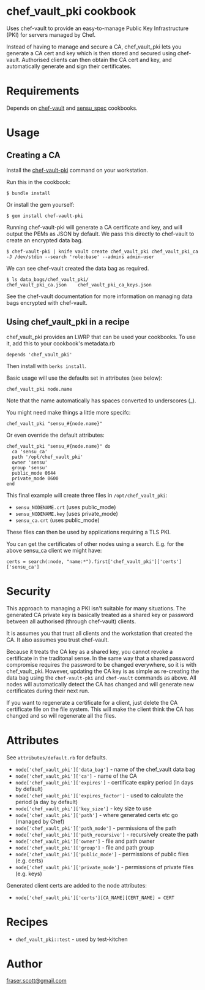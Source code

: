 # chef\_vault\_pki cookbook

Uses chef-vault to provide an easy-to-manage Public Key Infrastructure (PKI) for servers managed by Chef.

Instead of having to manage and secure a CA, chef\_vault\_pki lets you generate a CA cert and key which is then stored and secured using chef-vault. Authorised clients can then obtain the CA cert and key, and automatically generate and sign their certificates.

# Requirements

Depends on [chef-vault](http://community.opscode.com/cookbooks/chef-vault) and [sensu\_spec](http://community.opscode.com/cookbooks/sensu_spec) cookbooks.

# Usage

## Creating a CA

Install the [chef-vault-pki](https://github.com/zeroXten/chef-vault-pki) command on your workstation.

Run this in the cookbook:

    $ bundle install

Or install the gem yourself:

    $ gem install chef-vault-pki

Running chef-vault-pki will generate a CA certificate and key, and will output the PEMs as JSON by default. We pass this directly to chef-vault to create an encrypted data bag.

    $ chef-vault-pki | knife vault create chef_vault_pki chef_vault_pki_ca -J /dev/stdin --search 'role:base' --admins admin-user

We can see chef-vault created the data bag as required.

    $ ls data_bags/chef_vault_pki/
    chef_vault_pki_ca.json    chef_vault_pki_ca_keys.json

See the chef-vault documentation for more information on managing data bags encrypted with chef-vault.

## Using chef\_vault\_pki in a recipe

chef\_vault\_pki provides an LWRP that can be used your cookbooks. To use it, add this to your cookbook's metadata.rb

    depends 'chef_vault_pki'

Then install with `berks install`.

Basic usage will use the defaults set in attributes (see below):

    chef_vault_pki node.name

Note that the name automatically has spaces converted to underscores (\_).

You might need make things a little more specifc:

    chef_vault_pki "sensu_#{node.name}"

Or even override the default attributes:

    chef_vault_pki "sensu_#{node.name}" do
      ca 'sensu_ca'
      path '/opt/chef_vault_pki'
      owner 'sensu'
      group 'sensu'
      public_mode 0644
      private_mode 0600
    end

This final example will create three files in `/opt/chef_vault_pki`:

* `sensu_NODENAME.crt` (uses public\_mode)
* `sensu_NODENAME.key` (uses private\_mode)
* `sensu_ca.crt` (uses public\_mode)

These files can then be used by applications requiring a TLS PKI.

You can get the certificates of other nodes using a search. E.g. for the above sensu\_ca client we might have:

    certs = search(:node, "name:*").first['chef_vault_pki']['certs']['sensu_ca']

# Security

This approach to managing a PKI isn't suitable for many situations. The generated CA private key is basically treated as a shared key or password between all authorised (through chef-vault) clients.

It is assumes you that trust all clients and the workstation that created the CA. It also assumes you trust chef-vault.

Because it treats the CA key as a shared key, you cannot revoke a certificate in the traditonal sense. In the same way that a shared password compromise requires the password to be changed everywhere, so it is with chef\_vault\_pki. However, updating the CA key is as simple as re-creating the data bag using the `chef-vault-pki` and `chef-vault` commands as above. All nodes will automatically detect the CA has changed and will generate new certificates during their next run.

If you want to regenerate a certificate for a client, just delete the CA certificate file on the file system. This will make the client think the CA has changed and so will regenerate all the files.

# Attributes

See `attributes/default.rb` for defaults.

* `node['chef_vault_pki']['data_bag']` - name of the chef\_vault data bag
* `node['chef_vault_pki']['ca']` - name of the CA
* `node['chef_vault_pki']['expires']` - certificate expiry period (in days by default)
* `node['chef_vault_pki']['expires_factor']` - used to calculate the period (a day by default)
* `node['chef_vault_pki']['key_size']` - key size to use
* `node['chef_vault_pki']['path']` - where generated certs etc go (managed by Chef)
* `node['chef_vault_pki']['path_mode']` - permissions of the path
* `node['chef_vault_pki']['path_recursive']` - recursively create the path
* `node['chef_vault_pki']['owner']` - file and path owner
* `node['chef_vault_pki']['group']` - file and path group
* `node['chef_vault_pki']['public_mode']` - permissions of public files (e.g. certs)
* `node['chef_vault_pki']['private_mode']` - permissions of private files (e.g. keys)

Generated client certs are added to the node attributes:

* `node['chef_vault_pki']['certs'][CA_NAME][CERT_NAME] = CERT`

# Recipes

* `chef_vault_pki::test` - used by test-kitchen

# Author

fraser.scott@gmail.com
